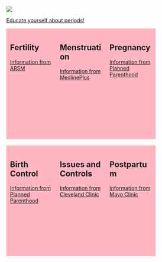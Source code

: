 <style>
* {
  box-sizing: border-box;
}

/* Create three equal columns that floats next to each other */
.column {
  float: left;
  width: 33.33%;
  padding: 10px;
  height: 300px; /* Should be removed. Only for demonstration */
}

/* Clear floats after the columns */
.row:after {
  content: "";
  display: table;
  clear: both;
}
</style>

<body>
<img src="https://cdn.discordapp.com/attachments/908884737135874048/1075326522489045013/logo.gif">

<a href="https://www.womenshealth.gov/menstrual-cycle/your-menstrual-cycle#:~:text=Menstruation%20is%20a%20woman's%20monthly,your%20body%20through%20your%20vagina." class="button">Educate yourself about periods!</a>


<div class="row">
  <div class="column" style="background-color:#FFB6C1;">
    <h2>Fertility</h2>
    <a href="https://www.reproductivefacts.org/news-and-publications/patient-fact-sheets-and-booklets/documents/fact-sheets-and-info-booklets/age-and-fertility/" style = "center" class="button"> Information from ARSM</a>
  </div>
  <div class="column" style="background-color:#FFB6C1;">
    <h2>Menstruation</h2>
    <a href="https://medlineplus.gov/menstruation.html" style = "center" class="button"> Information from MedlinePlus</a>
  </div>
  <div class="column" style="background-color:#FFB6C1;">
    <h2>Pregnancy</h2>
    <a href="https://www.plannedparenthood.org/learn/pregnancy" style = "center" class="button"> Information from Planned Parenthood</a>
  </div>
</div>

<br>

<div class="row">
  <div class="column" style="background-color:#FFB6C1;">
    <h2>Birth Control</h2>
    <a href="https://www.plannedparenthood.org/learn/birth-control" style = "center" class="button"> Information from Planned Parenthood</a>
  </div>
  <div class="column" style="background-color:#FFB6C1;">
    <h2>Issues and Controls</h2>
    <a href="https://my.clevelandclinic.org/health/diseases/14633-abnormal-menstruation-periods" style = "center" class="button"> Information from Cleveland Clinic</a>
  </div>
  <div class="column" style="background-color:#FFB6C1;">
    <h2>Postpartum</h2>
    <a href="https://www.mayoclinic.org/diseases-conditions/postpartum-depression/symptoms-causes/syc-20376617" style = "center" class="button"> Information from Mayo Clinic</a>
  </div>
</div>


